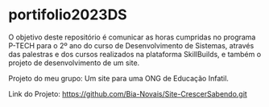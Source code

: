 # portifolio2023DS

O objetivo deste repositório é comunicar as horas cumpridas no programa P-TECH para o 2º ano do curso de Desenvolvimento de Sistemas, através das palestras e dos cursos realizados na plataforma SkillBuilds, e também o projeto de desenvolvimento de um site.

Projeto do meu grupo: Um site para uma ONG de Educação Infatil.

Link do Projeto: https://github.com/Bia-Novais/Site-CrescerSabendo.git 
